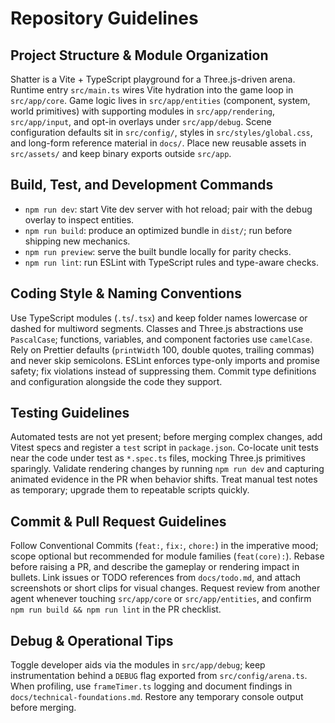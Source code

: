 # Repository Guidelines

## Project Structure & Module Organization
Shatter is a Vite + TypeScript playground for a Three.js-driven arena. Runtime entry `src/main.ts` wires Vite hydration into the game loop in `src/app/core`. Game logic lives in `src/app/entities` (component, system, world primitives) with supporting modules in `src/app/rendering`, `src/app/input`, and opt-in overlays under `src/app/debug`. Scene configuration defaults sit in `src/config/`, styles in `src/styles/global.css`, and long-form reference material in `docs/`. Place new reusable assets in `src/assets/` and keep binary exports outside `src/app`.

## Build, Test, and Development Commands
- `npm run dev`: start Vite dev server with hot reload; pair with the debug overlay to inspect entities.
- `npm run build`: produce an optimized bundle in `dist/`; run before shipping new mechanics.
- `npm run preview`: serve the built bundle locally for parity checks.
- `npm run lint`: run ESLint with TypeScript rules and type-aware checks.

## Coding Style & Naming Conventions
Use TypeScript modules (`.ts`/`.tsx`) and keep folder names lowercase or dashed for multiword segments. Classes and Three.js abstractions use `PascalCase`; functions, variables, and component factories use `camelCase`. Rely on Prettier defaults (`printWidth` 100, double quotes, trailing commas) and never skip semicolons. ESLint enforces type-only imports and promise safety; fix violations instead of suppressing them. Commit type definitions and configuration alongside the code they support.

## Testing Guidelines
Automated tests are not yet present; before merging complex changes, add Vitest specs and register a `test` script in `package.json`. Co-locate unit tests near the code under test as `*.spec.ts` files, mocking Three.js primitives sparingly. Validate rendering changes by running `npm run dev` and capturing animated evidence in the PR when behavior shifts. Treat manual test notes as temporary; upgrade them to repeatable scripts quickly.

## Commit & Pull Request Guidelines
Follow Conventional Commits (`feat:`, `fix:`, `chore:`) in the imperative mood; scope optional but recommended for module families (`feat(core):`). Rebase before raising a PR, and describe the gameplay or rendering impact in bullets. Link issues or TODO references from `docs/todo.md`, and attach screenshots or short clips for visual changes. Request review from another agent whenever touching `src/app/core` or `src/app/entities`, and confirm `npm run build && npm run lint` in the PR checklist.

## Debug & Operational Tips
Toggle developer aids via the modules in `src/app/debug`; keep instrumentation behind a `DEBUG` flag exported from `src/config/arena.ts`. When profiling, use `frameTimer.ts` logging and document findings in `docs/technical-foundations.md`. Restore any temporary console output before merging.
